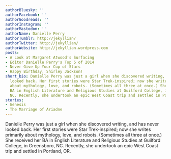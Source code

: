 ```yaml
---
authorBluesky: ''
authorFacebook: ''
authorGoodreads: ''
authorInstagram: ''
authorMastodon: ''
authorName: Danielle Perry
authorTumblr: http://jekyllian/
authorTwitter: http://jekyllian/
authorWebsite: http://jekyllian.wordpress.com
posts:
- A Look at Margaret Atwood's Surfacing
- Editor Danielle Perry's Top 5 of 2014
- Never Give Up Your Cup of Stars
- Happy Birthday, Shirley Jackson!
short_bio: Danielle Perry was just a girl when she discovered writing, and has never
  looked back. Her first stories were Star Trek-inspired; now she writes primarily
  about mythology, love, and robots. (Sometimes all three at once.) She received her
  BA in English Literature and Religious Studies at Guilford College, in Greensboro,
  NC. Recently, she undertook an epic West Coast trip and settled in Portland, OR.
stories:
- Genesis
- The Marriage of Ariadne
---
```


Danielle Perry was just a girl when she discovered writing, and has never looked back. Her first stories were Star Trek-inspired; now she writes primarily about mythology, love, and robots. (Sometimes all three at once.) She received her BA in English Literature and Religious Studies at Guilford College, in Greensboro, NC. Recently, she undertook an epic West Coast trip and settled in Portland, OR.